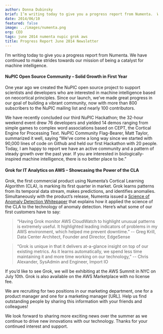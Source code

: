 ```yaml
---
author: Donna Dubinsky
brief: I’m writing today to give you a progress report from Numenta.  We have continued to make strides towards our mission of being a catalyst for machine intelligence.
date: 2014/06/10
featured: false
image: ../images/numenta.png
org: CEO
tags: june 2014 numenta nupic grok aws
title: Progress Report June 2014 Newsletter
---
```


I’m writing today to give you a progress report from Numenta.  We have continued
to make strides towards our mission of being a catalyst for machine
intelligence.

#### NuPIC Open Source Community – Solid Growth in First Year

One year ago we created the NuPIC open source project to support scientists and
developers who are interested in machine intelligence based on neocortical
principles.  Since our launch, we’ve made great progress in our goal of building
a vibrant community, now with more than 800 subscribers to the NuPIC mailing
list and nearly 100 contributors.

We have recently concluded our third NuPIC Hackathon; the 32-hour weekend event
drew 76 developers and yielded 14 demos ranging from simple games to complex
word associations based on CEPT, the Cortical Engine for Processing Text.  NuPIC
Community Flag-Bearer, Matt Taylor, summarized it well, saying “We’ve come a
long way since we started with 90,000 lines of code on Github and held our first
Hackathon with 20 people. Today, I am happy to report we have an active
community and a pattern of steady growth over the past year. If you are
interested in biologically-inspired machine intelligence, there is no better
place to be.”

#### Grok for IT Analytics on AWS – Showcasing the Power of the CLA

Grok, the first commercial product using Numenta’s Cortical Learning Algorithm
(CLA), is marking its first quarter in market. Grok learns patterns from its
temporal data stream, makes predictions, and identifies anomalies.
Simultaneously with the product’s release, Numenta issued a
[Science of Anomaly Detection Whitepaper](/blog/science-of-anomaly-detection.html)
that explains how it applied the science of the CLA to the technology of anomaly
detection. Here’s what some of our first customers have to say:

> “Having Grok monitor AWS CloudWatch to highlight unusual patterns is
  extremely useful. It highlighted leading indicators of problems in my AWS
  environment, which helped me prevent downtime.” -- Greg Krill, Data Center
  Architect, Founder and Director, EdgeSense

> “Grok is unique in that it delivers at-a-glance insight on top of our
  existing metrics. As it learns automatically, we spend less time maintaining
  it and more time working on our technology,” -- Chris Alexander, SysAdmin and
  Engineer, Import IO

If you’d like to see Grok, we will be exhibiting at the AWS Summit in NYC on
July 10th.  Grok is also available on the AWS Marketplace with no license fee.

We are recruiting for two positions in our marketing department, one for a
product manager and one for a marketing manager [URL].  Help us find outstanding
people by sharing this information with your friends and colleagues!

We look forward to sharing more exciting news over the summer as we continue to
drive new innovations with our technology.  Thanks for your continued interest
and support.

